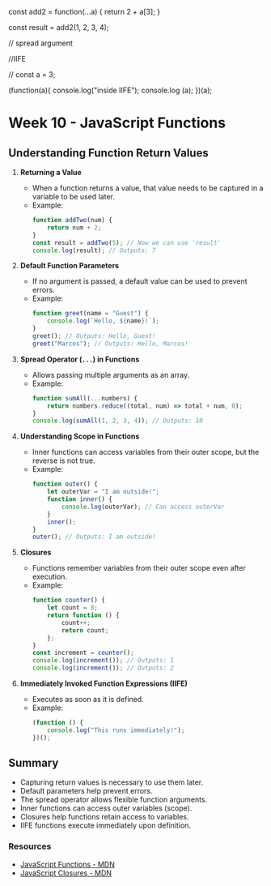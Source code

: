 const add2 = function(...a) {
  return 2 + a[3];
}

const result = add2(1, 2, 3, 4);

// spread argument

//IIFE

// const a = 3;

(function(a){
  console.log("inside IIFE");
  console.log (a);
})(a);

# Week 10 - JavaScript Functions  

## Understanding Function Return Values  

1. **Returning a Value**  
   - When a function returns a value, that value needs to be captured in a variable to be used later.  
   - Example:  
     ```javascript
     function addTwo(num) {
         return num + 2;
     }
     const result = addTwo(5); // Now we can use 'result'
     console.log(result); // Outputs: 7
     ```

2. **Default Function Parameters**  
   - If no argument is passed, a default value can be used to prevent errors.  
   - Example:  
     ```javascript
     function greet(name = "Guest") {
         console.log(`Hello, ${name}!`);
     }
     greet(); // Outputs: Hello, Guest!
     greet("Marcos"); // Outputs: Hello, Marcos!
     ```

3. **Spread Operator (`...`) in Functions**  
   - Allows passing multiple arguments as an array.  
   - Example:  
     ```javascript
     function sumAll(...numbers) {
         return numbers.reduce((total, num) => total + num, 0);
     }
     console.log(sumAll(1, 2, 3, 4)); // Outputs: 10
     ```

4. **Understanding Scope in Functions**  
   - Inner functions can access variables from their outer scope, but the reverse is not true.  
   - Example:  
     ```javascript
     function outer() {
         let outerVar = "I am outside!";
         function inner() {
             console.log(outerVar); // Can access outerVar
         }
         inner();
     }
     outer(); // Outputs: I am outside!
     ```

5. **Closures**  
   - Functions remember variables from their outer scope even after execution.  
   - Example:  
     ```javascript
     function counter() {
         let count = 0;
         return function () {
             count++;
             return count;
         };
     }
     const increment = counter();
     console.log(increment()); // Outputs: 1
     console.log(increment()); // Outputs: 2
     ```

6. **Immediately Invoked Function Expressions (IIFE)**  
   - Executes as soon as it is defined.  
   - Example:  
     ```javascript
     (function () {
         console.log("This runs immediately!");
     })();
     ```

## Summary  
- Capturing return values is necessary to use them later.  
- Default parameters help prevent errors.  
- The spread operator allows flexible function arguments.  
- Inner functions can access outer variables (scope).  
- Closures help functions retain access to variables.  
- IIFE functions execute immediately upon definition.  

### Resources  
- [JavaScript Functions - MDN](https://developer.mozilla.org/en-US/docs/Web/JavaScript/Reference/Functions)  
- [JavaScript Closures - MDN](https://developer.mozilla.org/en-US/docs/Web/JavaScript/Closures)  
